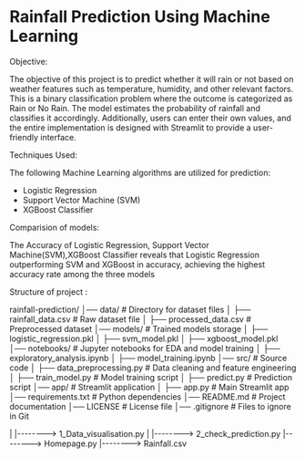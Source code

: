 # Rainfall Prediction Using Machine Learning

Objective:

The objective of this project is to predict whether it will rain or not based on weather features such as temperature, humidity, and other relevant factors. This is a binary classification problem where the outcome is categorized as Rain or No Rain. The model estimates the probability of rainfall and classifies it accordingly.
Additionally, users can enter their own values, and the entire implementation is designed with Streamlit to provide a user-friendly interface.

Techniques Used:

The following Machine Learning algorithms are utilized for prediction:
- Logistic Regression
- Support Vector Machine (SVM)
- XGBoost Classifier

Comparision of models:

The Accuracy of Logistic Regression, Support Vector Machine(SVM),XGBoost Classifier reveals that Logistic Regression outperforming SVM and XGBoost in accuracy, achieving the highest accuracy rate among the three models

Structure of project :

rainfall-prediction/
│── data/                     # Directory for dataset files
│   ├── rainfall_data.csv      # Raw dataset file
│   ├── processed_data.csv     # Preprocessed dataset
│── models/                    # Trained models storage
│   ├── logistic_regression.pkl
│   ├── svm_model.pkl
│   ├── xgboost_model.pkl
│── notebooks/                 # Jupyter notebooks for EDA and model training
│   ├── exploratory_analysis.ipynb
│   ├── model_training.ipynb
│── src/                       # Source code
│   ├── data_preprocessing.py  # Data cleaning and feature engineering
│   ├── train_model.py         # Model training script
│   ├── predict.py             # Prediction script
│── app/                       # Streamlit application
│   ├── app.py                 # Main Streamlit app
│── requirements.txt           # Python dependencies
│── README.md                  # Project documentation
│── LICENSE                    # License file
│── .gitignore                 # Files to ignore in Git













|            |--------> 1_Data_visualisation.py
|            |--------> 2_check_prediction.py
|--------> Homepage.py
|--------> Rainfall.csv
